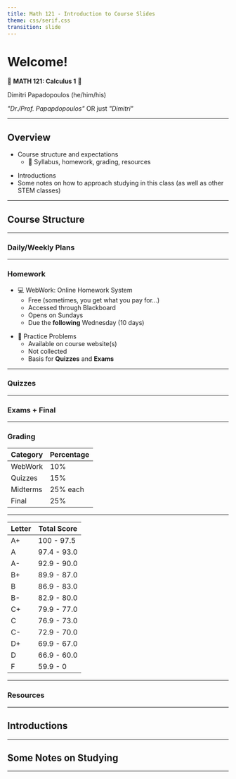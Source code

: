 ```yaml
---
title: Math 121 - Introduction to Course Slides
theme: css/serif.css
transition: slide
---
```

# Welcome!

🧮 **MATH 121: Calculus 1** 🧮

Dimitri Papadopoulos (he/him/his)

*"Dr./Prof. Papapdopoulos"* OR just *"Dimitri"*


---

## Overview

- Course structure and expectations
	+ 📑 Syllabus, homework, grading, resources
+ Introductions
+ Some notes on how to approach studying in this class (as well as other STEM classes)

---

## Course Structure


---


### Daily/Weekly Plans


---

### Homework

- 💻 WebWork: Online Homework System
	+ Free (sometimes, you get what you pay for...)
	+ Accessed through Blackboard
	+ Opens on Sundays
	+ Due the **following** Wednesday (10 days)
+ 📝 Practice Problems
	+ Available on course website(s)
	+ Not collected
	+ Basis for **Quizzes** and **Exams**

---

### Quizzes


---

### Exams + Final


---

### Grading

| Category | Percentage |
| -------- | ---------- |
| WebWork  | 10%        |
| Quizzes  | 15%        |
| Midterms | 25% each   |
| Final    | 25%        |

---

| Letter | Total Score |
| ------ | ----------- |
| A+     | 100 - 97.5  |
| A      | 97.4 - 93.0   |
| A-     | 92.9 - 90.0   |
| B+     | 89.9 - 87.0   |
| B      | 86.9 - 83.0   |
| B-     | 82.9 - 80.0   |
| C+     | 79.9 - 77.0   |
| C      | 76.9 - 73.0   |
| C-     | 72.9 - 70.0   |
| D+     | 69.9 - 67.0   |
| D      | 66.9 - 60.0   |
| F      | 59.9 - 0     |


---

### Resources


---


## Introductions


---

## Some Notes on Studying

---

